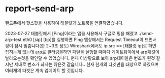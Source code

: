 # report-send-arp

핸드폰에서 핫스팟을 사용하여 태블릿과 노트북을 연결하였습니다.



2023-07-27
태블릿에서 [Ping]이라는 앱을 사용해서 구글로 핑을 때렸고 ./send-arp-test eth0 [sip] [tip]를 실행하면 Ping 앱상에서는 Request Timeout이 뜨면서 핑이 잠시 멈춥니다(한 2~3초 정도)
Wireshark에서도 ip.src == [태블릿 ip]로 하면 잡히는게 없는데
arp로 필터링을하면 파일을 실행할 때마다 게이트웨이에서 arp패킷이 날라오는것을 확인할 수 있었습니다.
현재 이상황으로 보아 arp테이블은 변조가 된것 같지만 제대로 변조가 되지는 않은것 같습니다..
현재 한개의 타겟만을 대상으로 하였으며 여러개의 타겟은 계속 업데이트 할 것입니다.

